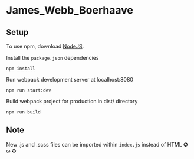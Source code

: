 # James_Webb_Boerhaave

## Setup

To use npm, download [NodeJS](https://nodejs.org/en/download/).

Install the `package.json` dependencies 
```
npm install
```

Run webpack development server at localhost:8080
```
npm run start:dev
```

Build webpack project for production in dist/ directory
```
npm run build
```

## Note
New .js and .scss files can be imported within `index.js` instead of HTML ✪ ω ✪